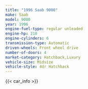 ```yaml
---
title: "1996 Saab 9000"
make: Saab
model: 9000
year: 1996
engine-fuel-type: regular unleaded
engine-hp: 210
engine-cylinders: 6
transmission-type: Automatic
driven-wheels: Front wheel drive
number-of-doors: 4
market-category: Hatchback,Luxury
vehicle-size: Midsize
vehicle-style: 4dr Hatchback
---
```


{{< car_info >}}
